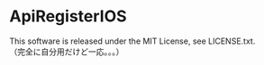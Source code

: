 ApiRegisterIOS
==============

This software is released under the MIT License, see LICENSE.txt.  
（完全に自分用だけど一応。。。）
